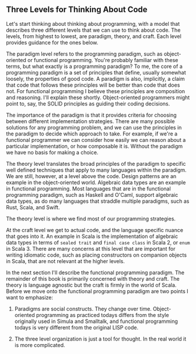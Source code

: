 ## Three Levels for Thinking About Code

Let's start thinking about thinking about programming, with a model that describes three different levels that we can use to think about code. The levels, from highest to lowest, are paradigm, theory, and craft. Each level provides guidance for the ones below.

The paradigm level refers to the programming paradigm, such as object-oriented or functional programming. You're probably familiar with these terms, but what exactly is a programming paradigm? To me, the core of a programming paradigm is a set of principles that define, usually somewhat loosely, the properties of good code. A paradigm is also, implicitly, a claim that code that follows these principles will be better than code that does not. For functional programming I believe these principles are composition and reasoning. I'll explain these shortly. Object-oriented programmers might point to, say, the SOLID principles as guiding their coding decisions.

The importance of the paradigm is that it provides criteria for choosing between different implementation strategies. There are many possible solutions for any programming problem, and we can use the principles in the paradigm to decide which approach to take. For example, if we're a functional programmer we can consider how easily we can reason about a particular implementation, or how composable it is. Without the paradigm we have no basis for making a choice.

The theory level translates the broad principles of the paradigm to specific well defined techniques that apply to many languages within the paradigm. We are still, however, at a level above the code. Design patterns are an example in the object-oriented world. Algebraic data types are an example in functional programming. Most languages that are in the functional programming paradigm, such as Haskell and O'Caml, support algebraic data types, as do many languages that straddle multiple paradigms, such as Rust, Scala, and Swift.

The theory level is where we find most of our programming strategies.

At the craft level we get to actual code, and the language specific nuance that goes into it. An example in Scala is the implementation of algebraic data types in terms of `sealed trait` and `final case class` in Scala 2, or `enum` in Scala 3. There are many concerns at this level that are important for writing idiomatic code, such as placing constructors on companion objects in Scala, that are not relevant at the higher levels.

In the next section I'll describe the functional programming paradigm. The remainder of this book is primarily concerned with theory and craft. The theory is language agnostic but the craft is firmly in the world of Scala. Before we move onto the functional programming paradigm are two points I want to emphasize:

1. Paradigms are social constructs. They change over time. Object-oriented programming as practiced todays differs from the style originally used in Simula and Smalltalk, and functional programming todays is very different from the original LISP code.

2. The three level organization is just a tool for thought. In the real world it is more complicated.
